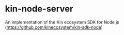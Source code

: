 # kin-node-server
An implementation of the Kin ecosystem SDK for Node.js (https://github.com/kinecosystem/kin-sdk-node)
